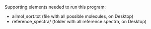 Supporting elements needed to run this program:
- allmol_sort.txt (file with all possible molecules, on Desktop)
- reference_spectra/ (folder with all reference spectra, on Desktop)
